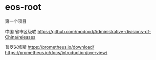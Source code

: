 # eos-root
第一个项目

中国 省市区级联
https://github.com/modood/Administrative-divisions-of-China/releases

普罗米修斯
https://prometheus.io/download/
https://prometheus.io/docs/introduction/overview/
